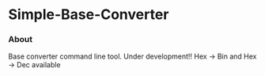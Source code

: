 # Simple-Base-Converter
### About
Base converter command line tool. 
Under development!!
Hex -> Bin and Hex -> Dec available
